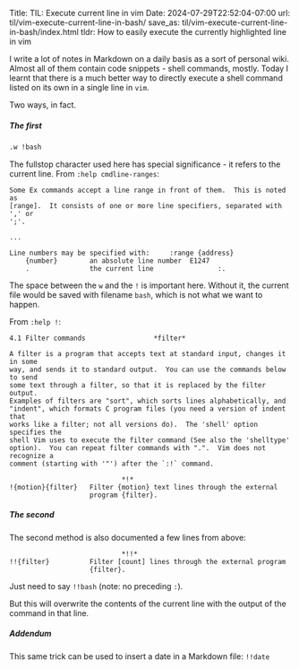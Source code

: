 Title: TIL: Execute current line in vim
Date: 2024-07-29T22:52:04-07:00
url: til/vim-execute-current-line-in-bash/
save_as: til/vim-execute-current-line-in-bash/index.html
tldr: How to easily execute the currently highlighted line in vim

I write a lot of notes in Markdown on a daily basis as a sort of personal wiki.
Almost all of them contain code snippets - shell commands, mostly. Today I learnt
that there is a much better way to directly execute a shell command listed on its own
in a single line in `vim`.

Two ways, in fact.

##### The first

```bash
.w !bash
```
The fullstop character used here has special significance - it refers to the current
line. From `:help cmdline-ranges`:

```
Some Ex commands accept a line range in front of them.  This is noted as
[range].  It consists of one or more line specifiers, separated with ',' or
';'.

...

Line numbers may be specified with:		:range {address}
    {number}        an absolute line number  E1247
    .               the current line			    :.
```

The space between the `w` and the `!` is important here. Without it, the current file
would be saved with filename `bash`, which is not what we want to happen.

From `:help !`:
```
4.1 Filter commands					*filter*

A filter is a program that accepts text at standard input, changes it in some
way, and sends it to standard output.  You can use the commands below to send
some text through a filter, so that it is replaced by the filter output.
Examples of filters are "sort", which sorts lines alphabetically, and
"indent", which formats C program files (you need a version of indent that
works like a filter; not all versions do).  The 'shell' option specifies the
shell Vim uses to execute the filter command (See also the 'shelltype'
option).  You can repeat filter commands with ".".  Vim does not recognize a
comment (starting with '"') after the `:!` command.

							*!*
!{motion}{filter}   Filter {motion} text lines through the external
                    program {filter}.

```
##### The second

The second method is also documented a few lines from above:
```
							*!!*
!!{filter}          Filter [count] lines through the external program
                    {filter}.
```
Just need to say `!!bash` (note: no preceding `:`).

But this will overwrite the contents of the current line with the output of the
command in that line.

##### Addendum

This same trick can be used to insert a date in a Markdown file: `!!date`
